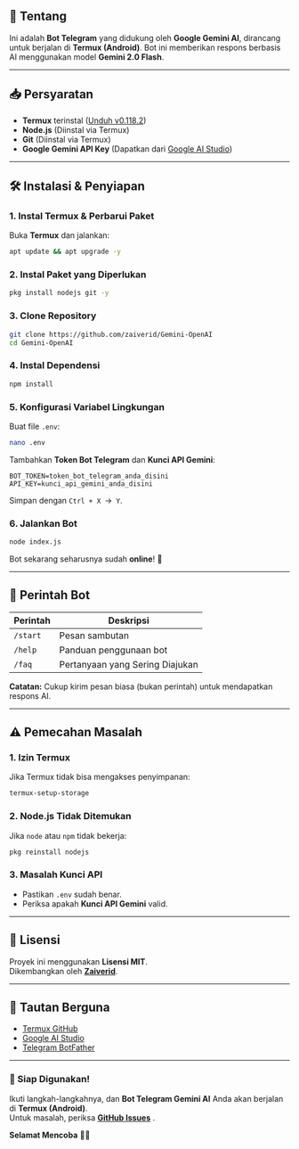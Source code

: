 

## **📌 Tentang**
Ini adalah **Bot Telegram** yang didukung oleh **Google Gemini AI**, dirancang untuk berjalan di **Termux (Android)**. Bot ini memberikan respons berbasis AI menggunakan model **Gemini 2.0 Flash**.

---

## **📥 Persyaratan**
- **Termux** terinstal ([Unduh v0.118.2](https://github.com/termux/termux-app/releases/tag/v0.118.2))
- **Node.js** (Diinstal via Termux)
- **Git** (Diinstal via Termux)
- **Google Gemini API Key** (Dapatkan dari [Google AI Studio](https://aistudio.google.com/))

---

## **🛠 Instalasi & Penyiapan**
### **1. Instal Termux & Perbarui Paket**
Buka **Termux** dan jalankan:
```bash
apt update && apt upgrade -y
```

### **2. Instal Paket yang Diperlukan**
```bash
pkg install nodejs git -y
```

### **3. Clone Repository**
```bash
git clone https://github.com/zaiverid/Gemini-OpenAI
cd Gemini-OpenAI
```

### **4. Instal Dependensi**
```bash
npm install
```

### **5. Konfigurasi Variabel Lingkungan**
Buat file `.env`:
```bash
nano .env
```
Tambahkan **Token Bot Telegram** dan **Kunci API Gemini**:
```env
BOT_TOKEN=token_bot_telegram_anda_disini
API_KEY=kunci_api_gemini_anda_disini
```
Simpan dengan `Ctrl + X `→` Y`.

### **6. Jalankan Bot**
```bash
node index.js
```
Bot sekarang seharusnya sudah **online**! 🚀

---

## **🤖 Perintah Bot**
| Perintah | Deskripsi |
|---------|-------------|
| `/start` | Pesan sambutan |
| `/help`  | Panduan penggunaan bot |
| `/faq`   | Pertanyaan yang Sering Diajukan |

**Catatan:** Cukup kirim pesan biasa (bukan perintah) untuk mendapatkan respons AI.

---

## **⚠️ Pemecahan Masalah**
### **1. Izin Termux**
Jika Termux tidak bisa mengakses penyimpanan:
```bash
termux-setup-storage
```

### **2. Node.js Tidak Ditemukan**
Jika `node` atau `npm` tidak bekerja:
```bash
pkg reinstall nodejs
```

### **3. Masalah Kunci API**
- Pastikan `.env` sudah benar.
- Periksa apakah **Kunci API Gemini** valid.

---

## **📜 Lisensi**
Proyek ini menggunakan **Lisensi MIT**.  
Dikembangkan oleh **[Zaiverid](https://github.com/zaiverid)**.

---

## **🔗 Tautan Berguna**
- [Termux GitHub](https://github.com/termux/termux-app)
- [Google AI Studio](https://aistudio.google.com/)
- [Telegram BotFather](https://t.me/BotFather)

---

### **🎉 Siap Digunakan!**
Ikuti langkah-langkahnya, dan **Bot Telegram Gemini AI** Anda akan berjalan di **Termux (Android)**.  
Untuk masalah, periksa **[GitHub Issues](https://github.com/zaiverid/Gemini-OpenAI/issues)** .  

**Selamat Mencoba** 👨‍💻
